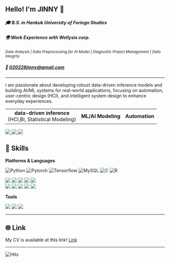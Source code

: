 ## Hello! I'm JINNY 👋

##### 🎓 B.S. in Hankuk University of Foriegn Studies
##### 🌍 Work Experience with Wellysis corp.
<sub>_Data Analysis | Data Preprocessing for AI Model | Diagnostic Project Management | Data Integrity_</sub>
##### 📧 020228jinny@gmail.com

---

I am passionate about developing robust data-driven inference models and building AI/ML systems for real-world applications, focusing on automation, user-centric design (HCI), and intelligent system design to enhance everyday experiences.

<table>
  <tr>
    <td align="center"><b>data-driven inference</b><br>(HCI,BI, Statistical Modeling)</td>
    <td align="center"><b>ML/AI Modeling</b></td>
    <td align="center"><b>Automation</b></td>
  </tr>
</table>

<p align="left">
  <a href="https://plump-krill-86e.notion.site/Portfolio-2924b10395a84814858838f6215ae6bd?pvs=4">
    <img src="https://img.shields.io/badge/Notion-%23000000?style=for-the-badge&logo=notion&logoColor=white"/>
  </a>
  <a href="mailto:020228jinny@gmail.com">
    <img src="https://img.shields.io/badge/Gmail-D14836?style=for-the-badge&logo=gmail&logoColor=white"/>
  </a>
  <a href="https://www.linkedin.com/in/jiin-kim-1928b331a/">
    <img src="https://img.shields.io/badge/LinkedIn-0077B5?style=for-the-badge&logo=linkedin&logoColor=white"/>
  </a>
</p>


## 💪 Skills

**Platforms & Languages**  

![Python](https://img.shields.io/badge/Python-3776AB?style=for-the-badge&logo=python&logoColor=white)
![Pytorch](https://img.shields.io/badge/Pytorch-EE4C2C?style=for-the-badge&logo=pytorch&logoColor=white)
![Tensorflow](https://img.shields.io/badge/TensorFlow-FF6F00?style=for-the-badge&logo=tensorflow&logoColor=white)
![MySQL](https://img.shields.io/badge/MySQL-4479A1?style=for-the-badge&logo=mysql&logoColor=white)
![C](https://img.shields.io/badge/C-3776AB?style=for-the-badge&logo=c&logoColor=white)
![R](https://img.shields.io/badge/R-276DC3?style=for-the-badge&logo=r&logoColor=white)

<p align="left">
  <img src="https://img.shields.io/badge/HTML5-E34F26?style=for-the-badge&logo=html5&logoColor=white"/>
  <img src="https://img.shields.io/badge/CSS3-1572B6?style=for-the-badge&logo=css3&logoColor=white"/>
  <img src="https://img.shields.io/badge/JavaScript-F7DF1E?style=for-the-badge&logo=javascript&logoColor=black"/>
  <img src="https://img.shields.io/badge/ReactNative-20232A?style=for-the-badge&logo=react&logoColor=61DAFB"/>
  <img src="https://img.shields.io/badge/Node.js-43853D?style=for-the-badge&logo=node.js&logoColor=white"/>
  <br>
  <img src="https://img.shields.io/badge/Android-3DDC84?style=for-the-badge&logo=android&logoColor=white"/>
  <img src="https://img.shields.io/badge/iOS-000000?style=for-the-badge&logo=ios&logoColor=white"/>
  <img src="https://img.shields.io/badge/Expo-000020?style=for-the-badge&logo=expo&logoColor=white"/>
  <img src="https://img.shields.io/badge/Firebase-FFCA28?style=for-the-badge&logo=firebase&logoColor=black"/>
  <img src="https://img.shields.io/badge/Git-F05032?style=for-the-badge&logo=git&logoColor=white"/>
  <br>
</p>


**Tools**  
<p align="left">
  <img src="https://img.shields.io/badge/Firebase-FFCA28?style=for-the-badge&logo=firebase&logoColor=black"/>
  <img src="https://img.shields.io/badge/Git-F05032?style=for-the-badge&logo=git&logoColor=white"/>
  <img src="https://img.shields.io/badge/Expo-000020?style=for-the-badge&logo=expo&logoColor=white"/>
  <br>
</p>


---


## 🌐 Link 

My CV is available at this link!
[Link](https://plump-krill-86e.notion.site/Portfolio-2924b10395a84814858838f6215ae6bd?pvs=4)


---

![Hits](https://hits.seeyoufarm.com/api/count/incr/badge.svg?url=https://github.com/jiinkim-maker/jiinkim-maker)


